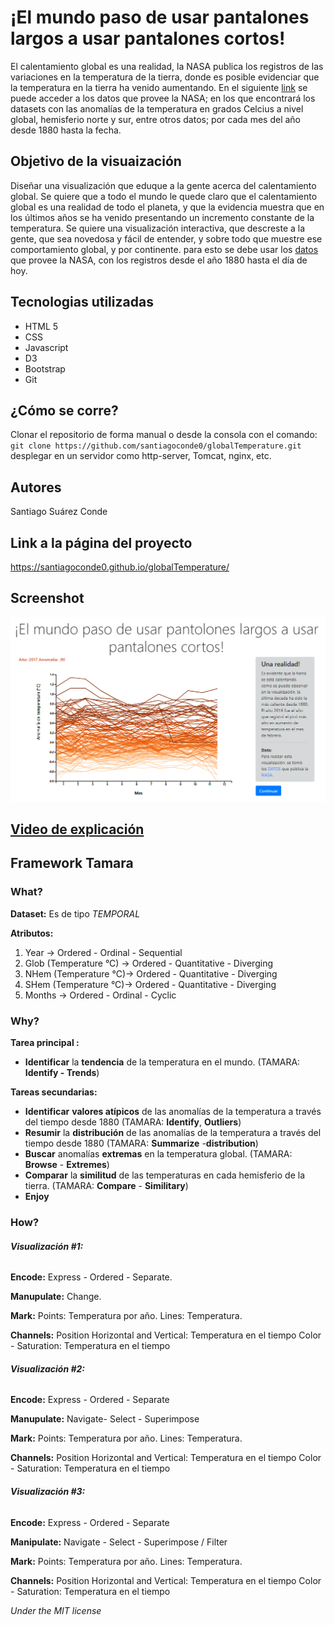 # ¡El mundo paso de usar pantalones largos a usar pantalones cortos!

El calentamiento global es una realidad, la NASA publica los registros de las variaciones en la temperatura de la tierra, donde es posible evidenciar que la temperatura en la tierra ha venido aumentando. En el siguiente [link](https://data.giss.nasa.gov/gistemp/) se puede acceder a los datos que provee la NASA; en los que encontrará los datasets con las anomalías de la temperatura en grados Celcius a nivel global, hemisferio norte y sur, entre otros datos; por cada mes del año desde 1880 hasta la fecha.  

## Objetivo de la visuaización

Diseñar una visualización que eduque a la gente acerca del calentamiento global. Se quiere  que a todo el mundo le quede claro que el calentamiento global es una realidad de todo el planeta, y que la evidencia muestra que en los últimos años se ha venido presentando un incremento constante de la temperatura. Se quiere una visualización interactiva, que descreste a la gente, que sea novedosa y fácil de entender, y sobre todo que muestre ese comportamiento global, y por continente. para esto se debe usar los [datos](https://data.giss.nasa.gov/gistemp/) que provee la NASA, con los registros desde el año 1880 hasta el día de hoy. 

## Tecnologias utilizadas 

* HTML 5
* CSS
* Javascript
* D3
* Bootstrap
* Git 

## ¿Cómo se corre?

Clonar el repositorio de forma manual o desde la consola con el comando:
`git clone https://github.com/santiagoconde0/globalTemperature.git` 
desplegar en un servidor como http-server, Tomcat, nginx, etc.

## Autores 

Santiago Suárez Conde

## Link a la página del proyecto

https://santiagoconde0.github.io/globalTemperature/

## Screenshot

![Alt text](https://github.com/santiagoconde0/globalTemperature/blob/master/img/presentation.png "Title")


## [Video de explicación](https://youtu.be/vtO-va-o7tU)


## Framework Tamara

### What?
 **Dataset:** Es de tipo *TEMPORAL* 
 
 **Atributos:** 
 
 1. Year -> Ordered - Ordinal - Sequential
 2. Glob (Temperature °C) ->  Ordered - Quantitative - Diverging
 3. NHem  (Temperature °C)->  Ordered - Quantitative - Diverging
 4. SHem (Temperature °C)-> Ordered - Quantitative - Diverging
 5. Months -> Ordered - Ordinal - Cyclic 
### Why?

**Tarea principal :**
- **Identificar** la **tendencia** de la temperatura en  el mundo. (TAMARA: **Identify - Trends**)

**Tareas secundarias:**
- **Identificar** **valores atípicos** de las anomalías de la temperatura a través del tiempo desde 1880 (TAMARA: **Identify**, **Outliers**)
- **Resumir** la **distribución** de las anomalías de la temperatura a través del tiempo desde 1880 (TAMARA: **Summarize** -**distribution**)
- **Buscar** anomalías **extremas** en la temperatura global. (TAMARA: **Browse** - **Extremes**)
- **Comparar** la **similitud** de las temperaturas en cada hemisferio de la tierra. (TAMARA: **Compare** - **Similitary**)
- **Enjoy** 



### How?

######  **Visualización #1:** 
  **Encode:**  Express - Ordered - Separate. 
  
  **Manupulate:** Change.
  
  **Mark:** 
 Points: Temperatura por año.
 Lines: Temperatura.

  **Channels:** 
 Position Horizontal and Vertical:  Temperatura en el tiempo
Color - Saturation: Temperatura en el tiempo

######  **Visualización #2:** 
  **Encode:**  Express - Ordered - Separate 
  
  **Manupulate:**  Navigate- Select - Superimpose
  
  **Mark:** 
 Points: Temperatura por año.
 Lines: Temperatura.

  **Channels:** 
 Position Horizontal and Vertical:  Temperatura en el tiempo
Color - Saturation: Temperatura en el tiempo

######  **Visualización #3:** 
  **Encode:**  Express - Ordered - Separate 
  
  **Manipulate:** Navigate -  Select - Superimpose / Filter
  
  **Mark:** 
 Points: Temperatura por año.
 Lines: Temperatura.

  **Channels:** 
 Position Horizontal and Vertical:  Temperatura en el tiempo
Color - Saturation: Temperatura en el tiempo


*Under the MIT license*
